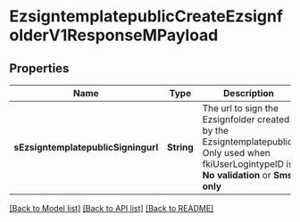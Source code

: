 # EzsigntemplatepublicCreateEzsignfolderV1ResponseMPayload

## Properties
Name | Type | Description | Notes
------------ | ------------- | ------------- | -------------
**sEzsigntemplatepublicSigningurl** | **String** | The url to sign the Ezsignfolder created by the Ezsigntemplatepublic. Only used when fkiUserLogintypeID is **No validation** or **Sms only** | [optional] 

[[Back to Model list]](../README.md#documentation-for-models) [[Back to API list]](../README.md#documentation-for-api-endpoints) [[Back to README]](../README.md)


